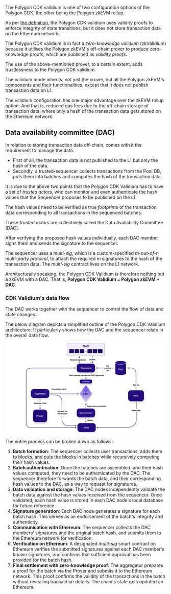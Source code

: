 The Polygon CDK validium is one of two configuration options of the Polygon CDK, the other being the Polygon zkEVM rollup.

As per [the definition](https://ethereum.org/developers/docs/scaling/validium), the Polygon CDK validium uses validity proofs to enforce integrity of state transitions, but it does not store transaction data on the Ethereum network.

The Polygon CDK validium is in fact a _zero-knowledge validium_ (zkValidium) because it utilises the Polygon zkEVM's off-chain prover to produce zero-knowledge proofs, which are published as _validity proofs_.

The use of the above-mentioned prover, to a certain extent, adds trustlessness to the Polygon CDK validium.

The validium mode inherits, not just the prover, but all the Polygon zkEVM's components and their functionalities, except that it does not publish transaction data on L1.

The validium configuration has one major advantage over the zkEVM rollup option: And that is, reduced gas fees due to the off-chain storage of transaction data, where only a hash of the transaction data gets stored on the Ethereum network.

## Data availability committee (DAC)

In relation to storing transaction data off-chain, comes with it the requirement to manage the data.

- First of all, the transaction data is not published to the L1 but only the hash of the data.
- Secondly, a trusted-sequencer collects transactions from the Pool DB, puts them into batches and computes the hash of the transaction data. 

It is due to the above two points that the Polygon CDK Validium has to have a set of _trusted actors_, who can monitor and even authenticate the hash values that the Sequencer proposes to be published on the L1. 

The hash values need to be verified as true _footprints_ of the transaction data corresponding to all transactions in the sequenced batches.

These _trusted actors_ are collectively called the Data Availability Committee (DAC). 

After verifying the proposed hash values individually, each DAC member signs them and sends the signature to the sequencer.

The sequencer uses a _multi-sig_, which is a custom-specified _m-out-of-n multi-party protocol_, to attach the required _m_ signatures to the hash of the transaction data. The _multi-sig_ contract lives on the L1 network. 

Architecturally speaking, the Polygon CDK Validium is therefore nothing but a zkEVM with a DAC. That is, **Polygon CDK Validium =  Polygon zkEVM + DAC**.


### CDK Validium's data flow

The DAC works together with the sequencer to control the flow of data and state changes. 

The below diagram depicts a simplified outline of the Polygon CDK Validium architecture. It particularly shows how the DAC and the sequencer relate in the overall data flow.

![CDK validium data availability dataflow](../../img/cdk/cdk-val-dac-02.png)

The entire process can be broken down as follows:

1. **Batch formation**: The sequencer collects user transactions, adds them to blocks, and puts the blocks in batches while recursively computing their hash values.
2. **Batch authentication**: Once the batches are assembled, and their hash values computed, they need to be authenticated by the DAC. The sequencer therefore forwards the batch data, and their corresponding hash values to the DAC, as a way to request for signatures.
3. **Data validation and storage**: The DAC nodes independently validate the batch data against the hash values received from the sequencer. Once validated, each hash value is stored in each DAC node's local database for future reference.
4. **Signature generation**: Each DAC node generates a signature for each batch hash. This serves as an endorsement of the batch's integrity and authenticity.
5. **Communication with Ethereum**: The sequencer collects the DAC members' signatures and the original batch hash, and submits them to the Ethereum network for verification.
6. **Verification on Ethereum**: A designated _multi-sig_ smart contract on Ethereum verifies the submitted signatures against each DAC member's known signatures, and confirms that sufficient approval has been provided for the batch hash.
7. **Final settlement with zero-knowledge proof**: The aggregator prepares a proof for the batch via the Prover and submits it to the Ethereum network. This proof confirms the validity of the transactions in the batch without revealing transaction details. The chain's state gets updated on Ethereum.
